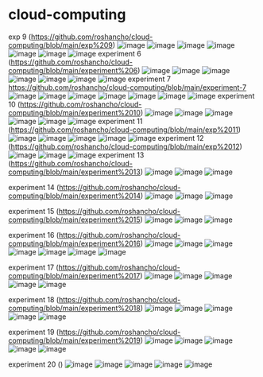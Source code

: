 # cloud-computing
exp 9
(https://github.com/roshancho/cloud-computing/blob/main/exp%209)
![image](https://user-images.githubusercontent.com/114463140/192693041-f771ae6a-0432-4f75-add6-466b0c204570.png)
![image](https://user-images.githubusercontent.com/114463140/192693062-e8ee0f2c-547c-4ca2-be6e-c4b6f7525029.png)
![image](https://user-images.githubusercontent.com/114463140/192693074-7cacb63f-05ea-4cc6-a48c-e1d0eb8ea65c.png)
![image](https://user-images.githubusercontent.com/114463140/192693088-ada34b4b-1f8e-4358-93bd-629cfa80ec93.png)
![image](https://user-images.githubusercontent.com/114463140/192693108-f961a1c7-642d-4a6b-ac1e-413e45c8eb28.png)
![image](https://user-images.githubusercontent.com/114463140/192693124-69ed6ac7-f21b-4f29-ae3c-643c68c242ac.png)
![image](https://user-images.githubusercontent.com/114463140/192693147-536f3e2a-57dc-4c89-b8f3-24326540f9bc.png)
experiment 6
(https://github.com/roshancho/cloud-computing/blob/main/experiment%206)
![image](https://user-images.githubusercontent.com/114463140/192694150-1385767c-8d8c-4915-8e54-357389c69e21.png)
![image](https://user-images.githubusercontent.com/114463140/192694169-57a8b9ec-2fd0-4adf-97ac-0c54e95f0ad8.png)
![image](https://user-images.githubusercontent.com/114463140/192694182-802c85df-08cd-4694-8764-981d3ac9dd70.png)
![image](https://user-images.githubusercontent.com/114463140/192694209-474487e3-373c-47c9-964f-fabaedf00744.png)
![image](https://user-images.githubusercontent.com/114463140/192694237-e88cb6ef-b3da-4c31-83ba-4fa301681232.png)
![image](https://user-images.githubusercontent.com/114463140/192694262-67e7b8db-da7c-41e4-a727-4c4001f51eb2.png)
![image](https://user-images.githubusercontent.com/114463140/192694277-f114a0ef-d49e-4996-b187-de2a8418bb9f.png)
experiment 7
https://github.com/roshancho/cloud-computing/blob/main/experiment-7
![image](https://user-images.githubusercontent.com/114463140/192695935-32f4494f-e72f-498a-a3a9-6f93864e5ee5.png)
![image](https://user-images.githubusercontent.com/114463140/192695955-4a8f792e-1aa8-4e61-91c6-e9301a25ab63.png)
![image](https://user-images.githubusercontent.com/114463140/192695970-27fd3141-a8b9-419c-9583-bde3b5c32b59.png)
![image](https://user-images.githubusercontent.com/114463140/192695983-abe28d56-32fb-4a70-aa34-9e6860f09fe9.png)
![image](https://user-images.githubusercontent.com/114463140/192696013-6443c3c5-9770-4c14-8c9f-9a1b8a038f15.png)
![image](https://user-images.githubusercontent.com/114463140/192696034-6b543727-de9c-4207-85c0-215ad270b93d.png)
![image](https://user-images.githubusercontent.com/114463140/192696050-e077ec36-0b14-4031-bd93-c36c5accbc3b.png)
experiment 10
(https://github.com/roshancho/cloud-computing/blob/main/experiment%2010)
![image](https://user-images.githubusercontent.com/114463140/192698189-8caa6a6f-97af-404f-9b15-33aa3402f0e7.png)
![image](https://user-images.githubusercontent.com/114463140/192698243-9f9b4517-cbe2-4600-b2c7-ae3206578745.png)
![image](https://user-images.githubusercontent.com/114463140/192698278-9380b959-72f5-4bee-962c-1b9f8d473680.png)
![image](https://user-images.githubusercontent.com/114463140/192698339-857935d4-f8ee-45c7-a4e9-fecccf420fb0.png)
![image](https://user-images.githubusercontent.com/114463140/192698304-80afcc16-5742-45fa-b945-c939df39ad90.png)
![image](https://user-images.githubusercontent.com/114463140/192698408-1502e6cb-3054-465c-b483-8b93d1301f79.png)
experiment 11
(https://github.com/roshancho/cloud-computing/blob/main/exp%2011)
![image](https://user-images.githubusercontent.com/114463140/192738217-04462b65-13a2-453f-a5b2-dd7f34a557a6.png)
![image](https://user-images.githubusercontent.com/114463140/192738250-d7f5e6a7-ac2b-4010-8220-246e60f06ca5.png)
![image](https://user-images.githubusercontent.com/114463140/192738283-765dc731-a324-473b-b637-ce7d5ae08316.png)
![image](https://user-images.githubusercontent.com/114463140/192738315-209dcb9c-3d0f-4a1f-8375-e35f5e2fc160.png)
![image](https://user-images.githubusercontent.com/114463140/192738340-7ab2aa52-41a2-4eec-8e20-7bee41345e58.png)
experiment 12
(https://github.com/roshancho/cloud-computing/blob/main/exp%2012)
![image](https://user-images.githubusercontent.com/114463140/192738420-ac4aa82b-4943-45df-939e-76ed840e835d.png)
![image](https://user-images.githubusercontent.com/114463140/192738459-8e807373-fce4-4b46-bd72-0c2cdaa712cd.png)
![image](https://user-images.githubusercontent.com/114463140/192738496-6a8fb8b7-aa81-426b-97e5-0979a890fe61.png)
experiment 13
(https://github.com/roshancho/cloud-computing/blob/main/experiment%2013)
![image](https://user-images.githubusercontent.com/114463140/192939815-0d01bc12-8491-4ecb-91a7-f53bbbd28e08.png)
![image](https://user-images.githubusercontent.com/114463140/192939833-80b6f6b3-3c07-49b7-8d91-6490055d9c84.png)
![image](https://user-images.githubusercontent.com/114463140/192939854-faae34ed-0496-4072-932e-8bf5fdf0afc7.png)

experiment 14
(https://github.com/roshancho/cloud-computing/blob/main/experiment%2014)
![image](https://user-images.githubusercontent.com/114463140/192939893-a2816df8-6c8f-430a-b293-452179f299c6.png)
![image](https://user-images.githubusercontent.com/114463140/192939911-d7cd0389-ab73-4fd3-b262-12acb8636c31.png)
![image](https://user-images.githubusercontent.com/114463140/192939938-2775c7c8-1abd-451a-86fe-75f9f5f08c80.png)

experiment 15
(https://github.com/roshancho/cloud-computing/blob/main/experiment%2015)
![image](https://user-images.githubusercontent.com/114463140/192939984-ca4f8476-2a18-4ea0-a152-3175489d8e57.png)
![image](https://user-images.githubusercontent.com/114463140/192939995-aa98b08b-c66a-4b18-bd77-405d731c6960.png)
![image](https://user-images.githubusercontent.com/114463140/192940009-3bc07b61-585d-4df4-b845-6931d5807810.png)

experiment 16
(https://github.com/roshancho/cloud-computing/blob/main/experiment%2016)
![image](https://user-images.githubusercontent.com/114463140/192944961-c8e7cab4-8688-4e2a-ba61-9ba5f8f8194d.png)
![image](https://user-images.githubusercontent.com/114463140/192944978-329683de-4ebe-4dc7-8b15-5de157045d06.png)
![image](https://user-images.githubusercontent.com/114463140/192945013-0251ba21-2d9f-4ab2-a8fa-68fc2e49d214.png)
![image](https://user-images.githubusercontent.com/114463140/192945028-668d6b3c-c72d-47b7-9fa5-18379de356a2.png)
![image](https://user-images.githubusercontent.com/114463140/192945076-2a162469-3376-4a32-9f33-79c0689815df.png)
![image](https://user-images.githubusercontent.com/114463140/192945260-f0e702ae-05a5-4d11-9c62-7b46da12c940.png)
![image](https://user-images.githubusercontent.com/114463140/192945298-6fe800c2-d9a5-42a5-a4a8-647688848f32.png)

experiment 17
(https://github.com/roshancho/cloud-computing/blob/main/experiment%2017)
![image](https://user-images.githubusercontent.com/114463140/192978686-a4eb0ae0-09ee-44bc-9e3f-14e3e055684f.png)
![image](https://user-images.githubusercontent.com/114463140/192978740-5b6f5f7e-2d12-476e-9c7d-ba4d796f3d0b.png)
![image](https://user-images.githubusercontent.com/114463140/192978765-783a709b-ba5a-4bf2-ab0d-85318c45cf2c.png)
![image](https://user-images.githubusercontent.com/114463140/192978794-a3963849-3c57-47a8-84dc-cac252e15d25.png)
![image](https://user-images.githubusercontent.com/114463140/192978882-ca251a9c-0616-4ac1-9f1f-fa7a4cd3cda8.png)

experiment 18
(https://github.com/roshancho/cloud-computing/blob/main/experiment%2018)
![image](https://user-images.githubusercontent.com/114463140/192979153-1ffdb02f-8d63-4b36-9f66-03dc57b2dead.png)
![image](https://user-images.githubusercontent.com/114463140/192979202-c3715398-6142-444e-9df3-82a4692514ae.png)
![image](https://user-images.githubusercontent.com/114463140/192979273-71905986-6f94-43d0-a08e-02bb5210d039.png)
![image](https://user-images.githubusercontent.com/114463140/192979316-065a8088-eada-46ad-8c4c-811e6e02581b.png)
![image](https://user-images.githubusercontent.com/114463140/192979390-d9938b93-4cad-41db-b825-6c3b35209b40.png)

experiment 19
(https://github.com/roshancho/cloud-computing/blob/main/experiment%2019)
![image](https://user-images.githubusercontent.com/114463140/192979486-c84a4997-e982-410f-aed6-3e1a6188a696.png)
![image](https://user-images.githubusercontent.com/114463140/192979534-92c59016-62ea-4a83-b0f0-e53520352921.png)
![image](https://user-images.githubusercontent.com/114463140/192979576-24a93bbd-f38d-45b6-b0cc-73e0a23762f5.png)
![image](https://user-images.githubusercontent.com/114463140/192979605-ef074970-cacf-46a4-9052-24a43286e330.png)
![image](https://user-images.githubusercontent.com/114463140/192979632-2a39a27b-bd27-4d58-aa23-57defffd0e37.png)

experiment 20
()
![image](https://user-images.githubusercontent.com/114463140/192980573-2df0d0c3-eba3-4c60-a6fc-4ea0b2f70bed.png)
![image](https://user-images.githubusercontent.com/114463140/192980623-bd407e2c-eaac-4d42-ab5e-6f67424ae37e.png)
![image](https://user-images.githubusercontent.com/114463140/192980668-2fd9f18a-160f-4c87-8a00-9b5efdd2f55a.png)
![image](https://user-images.githubusercontent.com/114463140/192980707-d660d3ce-3c9c-4d7b-8c9f-2ebd4ebfab3e.png)
![image](https://user-images.githubusercontent.com/114463140/192980742-8899150a-bbbc-41f7-a8c8-05430ebf5b4c.png)








